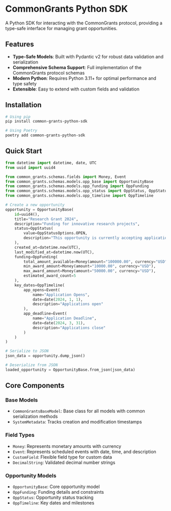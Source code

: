 # CommonGrants Python SDK

A Python SDK for interacting with the CommonGrants protocol, providing a type-safe interface for managing grant opportunities.

## Features

- **Type-Safe Models**: Built with Pydantic v2 for robust data validation and serialization
- **Comprehensive Schema Support**: Full implementation of the CommonGrants protocol schemas
- **Modern Python**: Requires Python 3.11+ for optimal performance and type safety
- **Extensible**: Easy to extend with custom fields and validation

## Installation

```bash
# Using pip
pip install common-grants-python-sdk

# Using Poetry
poetry add common-grants-python-sdk
```

## Quick Start

```python
from datetime import datetime, date, UTC
from uuid import uuid4

from common_grants.schemas.fields import Money, Event
from common_grants.schemas.models.opp_base import OpportunityBase
from common_grants.schemas.models.opp_funding import OppFunding
from common_grants.schemas.models.opp_status import OppStatus, OppStatusOptions
from common_grants.schemas.models.opp_timeline import OppTimeline

# Create a new opportunity
opportunity = OpportunityBase(
    id=uuid4(),
    title="Research Grant 2024",
    description="Funding for innovative research projects",
    status=OppStatus(
        value=OppStatusOptions.OPEN,
        description="This opportunity is currently accepting applications"
    ),
    created_at=datetime.now(UTC),
    last_modified_at=datetime.now(UTC),
    funding=OppFunding(
        total_amount_available=Money(amount="100000.00", currency="USD"),
        min_award_amount=Money(amount="10000.00", currency="USD"),
        max_award_amount=Money(amount="50000.00", currency="USD"),
        estimated_award_count=5
    ),
    key_dates=OppTimeline(
        app_opens=Event(
            name="Application Opens",
            date=date(2024, 1, 1),
            description="Applications open"
        ),
        app_deadline=Event(
            name="Application Deadline",
            date=date(2024, 3, 31),
            description="Applications close"
        )
    )
)

# Serialize to JSON
json_data = opportunity.dump_json()

# Deserialize from JSON
loaded_opportunity = OpportunityBase.from_json(json_data)
```

## Core Components

### Base Models

- `CommonGrantsBaseModel`: Base class for all models with common serialization methods
- `SystemMetadata`: Tracks creation and modification timestamps

### Field Types

- `Money`: Represents monetary amounts with currency
- `Event`: Represents scheduled events with date, time, and description
- `CustomField`: Flexible field type for custom data
- `DecimalString`: Validated decimal number strings

### Opportunity Models

- `OpportunityBase`: Core opportunity model
- `OppFunding`: Funding details and constraints
- `OppStatus`: Opportunity status tracking
- `OppTimeline`: Key dates and milestones

